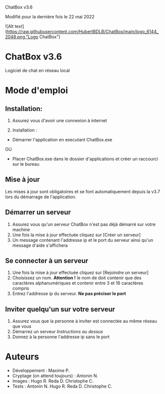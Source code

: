 ChatBox v3.6

Modifié pour la dernière fois le 22 mai 2022

![Alt text](https://raw.githubusercontent.com/HubertBDLB/ChatBox/main/logo_6144_2048.png,"Logo ChatBox")

# ChatBox v3.6

Logiciel de chat en réseau local


# Mode d'emploi


## Installation:

1. Assurez vous d'avoir une connexion à internet

2. Installation : 
- Démarrer l'application en executant ChatBox.exe

OU

- Placer ChatBox.exe dans le dossier d'applications et créer un raccourci sur le bureau


## Mise à jour

Les mises à jour sont obligatoires et se font automatiquement depuis la v3.7 lors du démarrage de l'application.


## Démarrer un serveur

1. Assurez vous qu'un serveur ChatBox n'est pas déjà démarré sur votre machine
2. Une fois la mise à jour effectuée cliquez sur [Créer un serveur]
3. Un message contenant l'addresse ip et le port du serveur ainsi qu'un message d'aide s'affichera


## Se connecter à un serveur

1. Une fois la mise à jour effectuée cliquez sur [Rejoindre un serveur]
2. Choisissez un nom. **Attention !** le nom de doit contenir que des caractères alphanumériques et contenir entre 3 et 16 caractères compris
3. Entrez l'addresse ip du serveur. **Ne pas préciser le port**


## Inviter quelqu'un sur votre serveur

1. Assurez vous que la personne à inviter est connectée au même réseau que vous
2. Démarrez un serveur *Instructions au dessus*
3. Donnez à la personne l'addresse ip sans le port


# Auteurs
- Développement : Maxime P.
- Cryptage (on attend toujours) : Antonin N.
- Images : Hugo R.  Reda D.  Christophe C.
- Tests : Antonin N.  Hugo R.  Reda D.  Christophe C.
